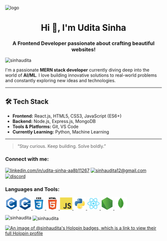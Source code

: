 ![logo](https://github.com/sinhaudita/sinhaudita/blob/main/gbanner.png)
<h1 align="center">Hi 👋, I'm Udita Sinha</h1>
<h3 align="center">A Frontend Developer passionate about crafting beautiful websites!</h3>

<p align="left"> <img src="https://komarev.com/ghpvc/?username=sinhaudita&label=Profile%20views&color=0e75b6&style=flat" alt="sinhaudita" /> </p>



I'm a passionate **MERN stack developer** currently diving deep into the world of **AI/ML**. I love building innovative solutions to real-world problems and constantly exploring new ideas and technologies.

---

## 🛠️ Tech Stack
- **Frontend:** React.js, HTML5, CSS3, JavaScript (ES6+)
- **Backend:** Node.js, Express.js, MongoDB
- **Tools & Platforms:** Git, VS Code
- **Currently Learning:** Python, Machine Learning

---



> “Stay curious. Keep building. Solve boldly.”



<h3 align="left">Connect with me:</h3>
<p align="left">
<a href="https://linkedin.com/in/udita-sinha-aa8b11267" target="blank"><img align="center" src="https://raw.githubusercontent.com/rahuldkjain/github-profile-readme-generator/master/src/images/icons/Social/linked-in-alt.svg" alt="linkedin.com/in/udita-sinha-aa8b11267" height="30" width="40" /></a>
<a href="mailto:sinhaudita12.com" target="blank">
  <img align="center" src="https://upload.wikimedia.org/wikipedia/commons/4/4e/Gmail_Icon.png" alt="sinhaudita12@gmail.com" height="30" width="40" />
</a>
<a href="https://discord.com/users/sinhaudi" target="blank">
  <img align="center" src="https://raw.githubusercontent.com/rahuldkjain/github-profile-readme-generator/master/src/images/icons/Social/discord.svg" alt="discord" height="30" width="40" />
</a>

</p>

<h3 align="left">Languages and Tools:</h3>
<p align="left">
  <a href="https://www.cprogramming.com/" target="_blank" rel="noreferrer">
    <img src="https://raw.githubusercontent.com/devicons/devicon/master/icons/c/c-original.svg" alt="c" width="40" height="40"/>
  </a>
  <a href="https://www.w3schools.com/cpp/" target="_blank" rel="noreferrer">
    <img src="https://raw.githubusercontent.com/devicons/devicon/master/icons/cplusplus/cplusplus-original.svg" alt="cplusplus" width="40" height="40"/>
  </a>
  <a href="https://www.w3schools.com/css/" target="_blank" rel="noreferrer">
    <img src="https://raw.githubusercontent.com/devicons/devicon/master/icons/css3/css3-original-wordmark.svg" alt="css3" width="40" height="40"/>
  </a>
  <a href="https://www.w3.org/html/" target="_blank" rel="noreferrer">
    <img src="https://raw.githubusercontent.com/devicons/devicon/master/icons/html5/html5-original-wordmark.svg" alt="html5" width="40" height="40"/>
  </a>
  <a href="https://developer.mozilla.org/en-US/docs/Web/JavaScript" target="_blank" rel="noreferrer">
    <img src="https://raw.githubusercontent.com/devicons/devicon/master/icons/javascript/javascript-original.svg" alt="javascript" width="40" height="40"/>
  </a>
  <a href="https://www.python.org" target="_blank" rel="noreferrer">
    <img src="https://raw.githubusercontent.com/devicons/devicon/master/icons/python/python-original.svg" alt="python" width="40" height="40"/>
  </a>
  <a href="https://reactjs.org/" target="_blank" rel="noreferrer">
    <img src="https://raw.githubusercontent.com/devicons/devicon/master/icons/react/react-original.svg" alt="react" width="40" height="40"/>
  </a>
  <a href="https://nodejs.org" target="_blank" rel="noreferrer">
    <img src="https://raw.githubusercontent.com/devicons/devicon/master/icons/nodejs/nodejs-original.svg" alt="nodejs" width="40" height="40"/>
  </a>
  
  <a href="https://www.mongodb.com/" target="_blank" rel="noreferrer">
    <img src="https://raw.githubusercontent.com/devicons/devicon/master/icons/mongodb/mongodb-original.svg" alt="mongodb" width="40" height="40"/>
  </a>
</p>


<p><img align="left" src="https://github-readme-stats.vercel.app/api/top-langs?username=sinhaudita&show_icons=true&locale=en&layout=compact" alt="sinhaudita" /></p>

<p>&nbsp;<img align="center" src="https://github-readme-stats.vercel.app/api?username=sinhaudita&show_icons=true&locale=en" alt="sinhaudita" /></p>

[![An image of @sinhaudita's Holopin badges, which is a link to view their full Holopin profile](https://holopin.me/sinhaudita)](https://holopin.io/@sinhaudita)
